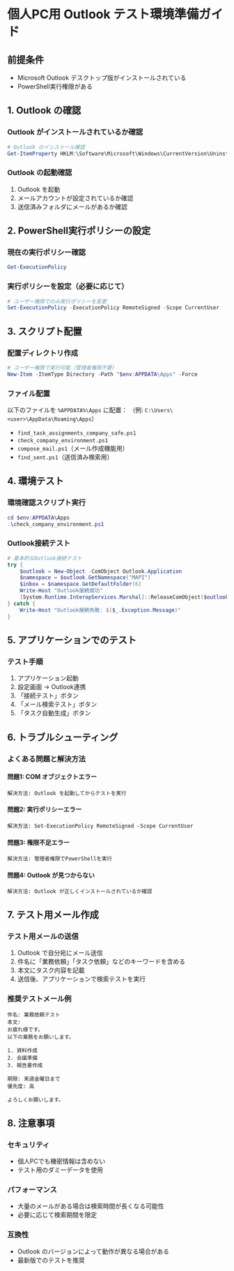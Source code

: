 # 個人PC用 Outlook テスト環境準備ガイド

## 前提条件
- Microsoft Outlook デスクトップ版がインストールされている
- PowerShell実行権限がある

## 1. Outlook の確認

### Outlook がインストールされているか確認
```powershell
# Outlook のインストール確認
Get-ItemProperty HKLM:\Software\Microsoft\Windows\CurrentVersion\Uninstall\* | Where-Object {$_.DisplayName -like "*Outlook*"}
```

### Outlook の起動確認
1. Outlook を起動
2. メールアカウントが設定されているか確認
3. 送信済みフォルダにメールがあるか確認

## 2. PowerShell実行ポリシーの設定

### 現在の実行ポリシー確認
```powershell
Get-ExecutionPolicy
```

### 実行ポリシーを設定（必要に応じて）
```powershell
# ユーザー権限でのみ実行ポリシーを変更
Set-ExecutionPolicy -ExecutionPolicy RemoteSigned -Scope CurrentUser
```

## 3. スクリプト配置

### 配置ディレクトリ作成
```powershell
# ユーザー権限で実行可能（管理者権限不要）
New-Item -ItemType Directory -Path "$env:APPDATA\Apps" -Force
```

### ファイル配置
以下のファイルを `%APPDATA%\Apps` に配置：
（例: `C:\Users\<user>\AppData\Roaming\Apps`）
- `find_task_assignments_company_safe.ps1`
- `check_company_environment.ps1`
- `compose_mail.ps1`（メール作成機能用）
- `find_sent.ps1`（送信済み検索用）

## 4. 環境テスト

### 環境確認スクリプト実行
```powershell
cd $env:APPDATA\Apps
.\check_company_environment.ps1
```

### Outlook接続テスト
```powershell
# 基本的なOutlook接続テスト
try {
    $outlook = New-Object -ComObject Outlook.Application
    $namespace = $outlook.GetNamespace("MAPI")
    $inbox = $namespace.GetDefaultFolder(6)
    Write-Host "Outlook接続成功"
    [System.Runtime.InteropServices.Marshal]::ReleaseComObject($outlook) | Out-Null
} catch {
    Write-Host "Outlook接続失敗: $($_.Exception.Message)"
}
```

## 5. アプリケーションでのテスト

### テスト手順
1. アプリケーション起動
2. 設定画面 → Outlook連携
3. 「接続テスト」ボタン
4. 「メール検索テスト」ボタン
5. 「タスク自動生成」ボタン

## 6. トラブルシューティング

### よくある問題と解決方法

#### 問題1: COM オブジェクトエラー
```
解決方法: Outlook を起動してからテストを実行
```

#### 問題2: 実行ポリシーエラー
```
解決方法: Set-ExecutionPolicy RemoteSigned -Scope CurrentUser
```

#### 問題3: 権限不足エラー
```
解決方法: 管理者権限でPowerShellを実行
```

#### 問題4: Outlook が見つからない
```
解決方法: Outlook が正しくインストールされているか確認
```

## 7. テスト用メール作成

### テスト用メールの送信
1. Outlook で自分宛にメール送信
2. 件名に「業務依頼」「タスク依頼」などのキーワードを含める
3. 本文にタスク内容を記載
4. 送信後、アプリケーションで検索テストを実行

### 推奨テストメール例
```
件名: 業務依頼テスト
本文: 
お疲れ様です。
以下の業務をお願いします。

1. 資料作成
2. 会議準備
3. 報告書作成

期限: 来週金曜日まで
優先度: 高

よろしくお願いします。
```

## 8. 注意事項

### セキュリティ
- 個人PCでも機密情報は含めない
- テスト用のダミーデータを使用

### パフォーマンス
- 大量のメールがある場合は検索時間が長くなる可能性
- 必要に応じて検索期間を限定

### 互換性
- Outlook のバージョンによって動作が異なる場合がある
- 最新版でのテストを推奨
